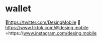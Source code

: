 # wallet

🐥https://twitter.com/DesingMobile
🤍https://www.tiktok.com/@desing.mobile
⭐️https://www.instagram.com/desing.mobile
